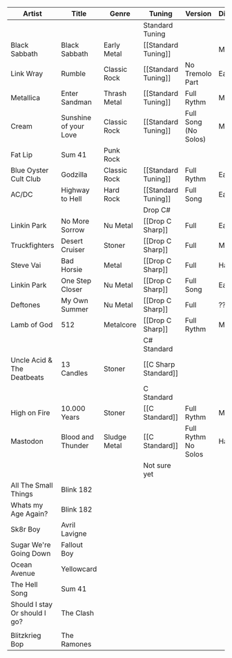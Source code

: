 
| Artist | Title | Genre | Tuning | Version | Difficulty | Progress |
| ---- | ---- | ---- | ---- | ---- | ---- | ---- |
|  |  |  | Standard Tuning |  |  |  |
| Black Sabbath | Black Sabbath | Early Metal | [[Standard Tuning]] |  | Medium | 40% |
| Link Wray | Rumble | Classic Rock | [[Standard Tuning]] | No Tremolo Part | Easy | 85% |
| Metallica | Enter Sandman | Thrash Metal | [[Standard Tuning]] | Full Rythm | Medium | 60% |
| Cream | Sunshine of your Love | Classic Rock | [[Standard Tuning]] | Full Song (No Solos) | Medium | 20% |
| Fat Lip | Sum 41 | Punk Rock |  |  |  |  |
| Blue Oyster Cult Club | Godzilla | Classic Rock | [[Standard Tuning]] | Full Rythm | Easy | 70% |
| AC/DC | Highway to Hell | Hard Rock | [[Standard Tuning]] | Full Song | Easy | 0% |
|  |  |  | Drop C# |  |  |  |
| Linkin Park | No More Sorrow | Nu Metal | [[Drop C Sharp]] | Full | Easy | 60% |
| Truckfighters | Desert Cruiser | Stoner | [[Drop C Sharp]] | Full | Medium | 50% |
| Steve Vai | Bad Horsie | Metal | [[Drop C Sharp]] | Full | Hard | 20% |
| Linkin Park | One Step Closer | Nu Metal | [[Drop C Sharp]] | Full Song | Easy | 5% |
| Deftones | My Own Summer | Nu Metal | [[Drop C Sharp]] | Full | ??? | 0% |
| Lamb of God | 512 | Metalcore | [[Drop C Sharp]] | Full Rythm | Medium | 0% |
|  |  |  | C# Standard |  |  |  |
| Uncle Acid & The Deatbeats | 13 Candles | Stoner | [[C Sharp Standard]] |  |  |  |
|  |  |  | C Standard |  |  |  |
| High on Fire | 10.000 Years | Stoner | [[C Standard]] | Full Rythm | Medium | 20% |
| Mastodon | Blood and Thunder | Sludge Metal | [[C Standard]] | Full Rythm No Solos | Hard | 10% |
|  |  |  | Not sure yet |  |  |  |
| All The Small Things | Blink 182 |  |  |  |  |  |
| Whats my Age Again? | Blink 182 |  |  |  |  |  |
| Sk8r Boy | Avril Lavigne |  |  |  |  |  |
| Sugar We're Going Down | Fallout Boy |  |  |  |  |  |
| Ocean Avenue | Yellowcard |  |  |  |  |  |
| The Hell Song | Sum 41 |  |  |  |  |  |
| Should I stay Or should I go? | The Clash |  |  |  |  |  |
|  |  |  |  |  |  |  |
| Blitzkrieg Bop | The Ramones |  |  |  |  |  |

